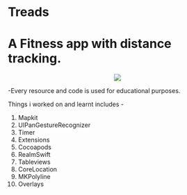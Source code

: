 # Treads
# A Fitness app with distance tracking.


<p align="center">
<img src="https://img.shields.io/badge/swift-%204%20%7C%204.2%20-blue.svg" />
</p>

-Every resource and code is used for educational purposes.

Things i worked on and learnt includes -
1. Mapkit
2. UIPanGestureRecognizer
3. Timer
4. Extensions
5. Cocoapods
6. RealmSwift
7. Tableviews
8. CoreLocation
9. MKPolyline
10. Overlays
